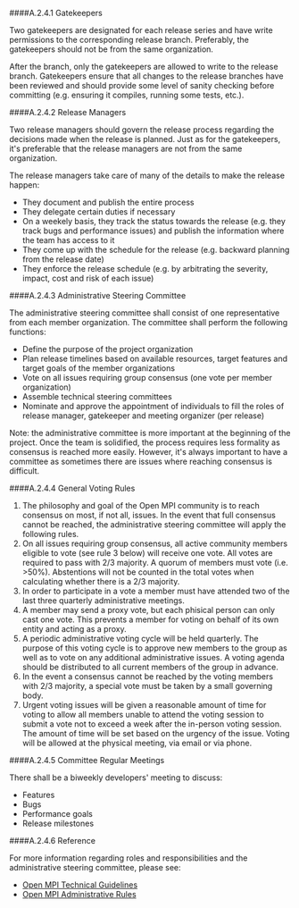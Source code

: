 ####A.2.4.1 Gatekeepers

Two gatekeepers are designated for each release series and have write permissions to the corresponding release branch.  Preferably, the gatekeepers should not be from the same organization.

After the branch, only the gatekeepers are allowed to write to the release branch.  Gatekeepers ensure that all changes to the release branches have been reviewed and should provide some level of sanity checking before committing (e.g. ensuring it compiles, running some tests, etc.).

####A.2.4.2 Release Managers

Two release managers should govern the release process regarding the decisions made when the release is planned.  Just as for the gatekeepers, it's preferable that the release managers are not from the same organization.

The release managers take care of many of the details to make the release happen:

* They document and publish the entire process
* They delegate certain duties if necessary
* On a weekely basis, they track the status towards the release (e.g. they track bugs and performance issues) and publish the information where the team has access to it
* They come up with the schedule for the release (e.g. backward planning from the release date)
* They enforce the release schedule (e.g. by arbitrating the severity, impact, cost and risk of each issue)

####A.2.4.3 Administrative Steering Committee

The administrative steering committee shall consist of one representative from each member organization.  The committee shall perform the following functions:

* Define the purpose of the project organization
* Plan release timelines based on available resources, target features and target goals of the member organizations
* Vote on all issues requiring group consensus (one vote per member organization)
* Assemble technical steering committees
* Nominate and approve the appointment of individuals to fill the roles of release manager, gatekeeper and meeting organizer (per release)

Note: the administrative committee is more important at the beginning of the project.  Once the team is solidified, the process requires less formality as consensus is reached more easily.  However, it's always important to have a committee as sometimes there are issues where reaching consensus is difficult.

####A.2.4.4 General Voting Rules

1. The philosophy and goal of the Open MPI community is to reach consensus on most, if not all, issues.  In the event that full consensus cannot be reached, the administrative steering committee will apply the following rules.
2. On all issues requiring group consensus, all active community members eligible to vote (see rule 3 below) will receive one vote.  All votes are required to pass with 2/3 majority.  A quorum of members must vote (i.e. >50%).  Abstentions will not be counted in the total votes when calculating whether there is a 2/3 majority.
3. In order to participate in a vote a member must have attended two of the last three quarterly administrative meetings.
4. A member may send a proxy vote, but each phisical person can only cast one vote.  This prevents a member for voting on behalf of its own entity and acting as a proxy.
5. A periodic administrative voting cycle will be held quarterly.  The purpose of this voting cycle is to approve new members to the group as well as to vote on any additional administrative issues.  A voting agenda should be distributed to all current members of the group in advance.
6. In the event a consensus cannot be reached by the voting members with 2/3 majority, a special vote must be taken by a small governing body.
7. Urgent voting issues will be given a reasonable amount of time for voting to allow all members unable to attend the voting session to submit a vote not to exceed a week after the in-person voting session.  The amount of time will be set based on the urgency of the issue.  Voting will be allowed at the physical meeting, via email or via phone.

####A.2.4.5 Committee Regular Meetings

There shall be a biweekly developers' meeting to discuss:

* Features
* Bugs
* Performance goals
* Release milestones

####A.2.4.6 Reference

For more information regarding roles and responsibilities and the administrative steering committee, please see:

* [Open MPI Technical Guidelines](https://svn.open-mpi.org/trac/ompi/wiki/TechnicalGuidelines)
* [Open MPI Administrative Rules](https://svn.open-mpi.org/trac/ompi/wiki/Admistrative%20rules)
